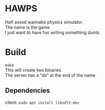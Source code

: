 # HAWPS

Half assed wannabe physics simulator.  
The name is the game.  
I just want to have fun writing something dumb.  

# Build

`make`  
This will create two binaries.  
The server has a "ds" at the end of the name.  

## Dependencies

client: `sudo apt install libsdl2-dev`  
